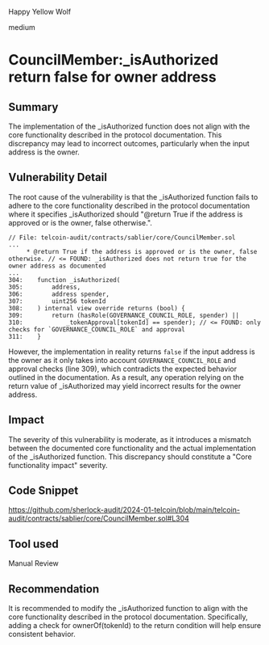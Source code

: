 Happy Yellow Wolf

medium

# CouncilMember:_isAuthorized return false for owner address

## Summary
The implementation of the _isAuthorized function does not align with the core functionality described in the protocol documentation. This discrepancy may lead to incorrect outcomes, particularly when the input address is the owner. 

## Vulnerability Detail
The root cause of the vulnerability is that the _isAuthorized function fails to adhere to the core functionality described in the protocol documentation where it specifies _isAuthorized should "@return True if the address is approved or is the owner, false otherwise.". 

```solidity
// File: telcoin-audit/contracts/sablier/core/CouncilMember.sol
...
     * @return True if the address is approved or is the owner, false otherwise. // <= FOUND: _isAuthorized does not return true for the owner address as documented
...
304:    function _isAuthorized(
305:        address,
306:        address spender,
307:        uint256 tokenId
308:    ) internal view override returns (bool) {
309:        return (hasRole(GOVERNANCE_COUNCIL_ROLE, spender) ||
310:            _tokenApproval[tokenId] == spender); // <= FOUND: only checks for `GOVERNANCE_COUNCIL_ROLE` and approval
311:    }
```
However, the implementation in reality returns `false` if the input address is the owner as it only takes into account `GOVERNANCE_COUNCIL_ROLE` and approval checks (line 309), which contradicts the expected behavior outlined in the documentation. As a result, any operation relying on the return value of _isAuthorized may yield incorrect results for the owner address.

## Impact
The severity of this vulnerability is moderate, as it introduces a mismatch between the documented core functionality and the actual implementation of the _isAuthorized function. This discrepancy should constitute a "Core functionality impact" severity.

## Code Snippet
https://github.com/sherlock-audit/2024-01-telcoin/blob/main/telcoin-audit/contracts/sablier/core/CouncilMember.sol#L304

## Tool used
Manual Review

## Recommendation
It is recommended to modify the _isAuthorized function to align with the core functionality described in the protocol documentation. Specifically, adding a check for ownerOf(tokenId) to the return condition will help ensure consistent behavior.